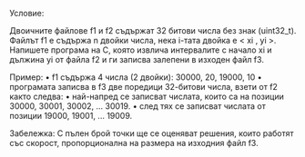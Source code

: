 Условие:

Двоичните файлове f1 и f2 съдържат 32 битови числа без знак (uint32_t). Файлът f1
е съдържа n двойки числа, нека i-тата двойка е < xi , yi >. Напишете програма на C, която извлича
интервалите с начало xi и дължина yi от файла f2 и ги записва залепени в изходен файл f3.

Пример:
• f1 съдържа 4 числа (2 двойки): 30000, 20, 19000, 10
• програмата записва в f3 две поредици 32-битови числа, взети от f2 както следва:
• най-напред се записват числата, които са на позиции 30000, 30001, 30002, ... 30019.
• след тях се записват числата от позиции 19000, 19001, ... 19009.

Забележка: С пълен брой точки ще се оценяват решения, които работят със скорост, пропорционална на размера на изходния файл f3.
